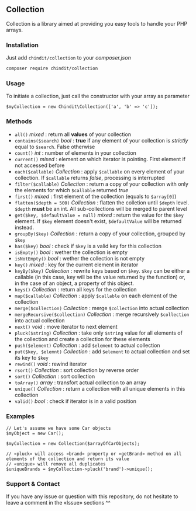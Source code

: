 ## Collection

Collection is a library aimed at providing you easy tools to handle your PHP arrays.

### Installation

Just add `chindit/collection` to your _composer.json_

```bash
composer require chindit/collection
```

### Usage

To initiate a collection, just call the constructor with your array as parameter

`$myCollection = new Chindit\Collection(['a', 'b' => 'c']);`


### Methods

- `all()` _mixed_ : return all **values** of your collection
- `contains($search)` _bool_ : **true** if any element of your collection is _strictly_ equal to `$search`.  False otherwise
- `count()` _int_ : number of elements in your collection
- `current()` _mixed_ : element on which iterator is pointing.  First element if not accessed before
- `each($callable)` _Collection_ : apply `$callable` on every element of your collection.  If `$callable` returns *false*, processing is interrupted
- `filter($callable)` _Collection_ : return a copy of your collection with only the elements for which `$callable` returned *true*
- `first()` _mixed_ : first element of the collection (equals to `$array[0]`)
- `flatten($depth = 500)` _Collection_ : flatten the colletion until `$depth` level.  `$depth` **must** be an int.  All sub-collections will be merged to parent level
- `get($key, $defaultValue = null)` _mixed_ : return the value for the `$key` element.  If `$key` element doesn't exist, `$defaultValue` will be returned instead.
- `groupBy($key)` _Collection_ : return a copy of your collection, grouped by `$key`
- `has($key)` _bool_ : check if `$key` is a valid key for this collection
- `isEmpty()` _bool_ : wether the collection is empty
- `isNotEmpty()` _bool_ : wether the collection is not empty
- `key()` _mixed_ : key for the current element in iterator
- `keyBy($key)` _Collection_ : rewrite keys based on `$key`.  `$key` can be either a callable (in this case, key will be the value returned by the function) or, in the case of an object, a property of this object.
- `keys()` _Collection_ : return all keys for the collection
- `map($callable)` _Collection_ : apply `$callable` on each element of the collection
- `merge($collection)` _Collection_ : merge `$collection` into actual collection
- `mergeRecursive($collection)` _Collection_ : merge recursively `$collection` into actual collection
- `next()` _void_ : move iterator to next element
- `pluck($string)` _Collection_ : take only `$string` value for all elements of the collection and create a collection for these elements
- `push($element)` _Collection_ : add `$element` to actual collection
- `put($key, $elemnt)` _Collection_ : add `$element` to actual collection and set its key to `$key`
- `rewind()` _void_ : rewind iterator
- `rsort()` _Collection_ : sort collection by reverse order
- `sort()` _Collection_ : sort collection
- `toArray()` _array_ : transfort actual collection to an array
- `unique()` _Collection_ : return a collection with all unique elements in this collection
- `valid()` _bool_ : check if iterator is in a valid position


### Examples

```
// Let's assume we have some Car objects
$myObject = new Car();

$myCollection = new Collection($arrayOfCarObjects);

// «pluck» will access «brand» property or «getBrand» method on all elements of the collection and return its value
// «unique» will remove all duplicates
$uniqueBrands = $myCollection->pluck('brand')->unique();
```

### Support & Contact

If you have any issue or question with this repository, do not hesitate to leave a comment in the «Issue» sections ^^
